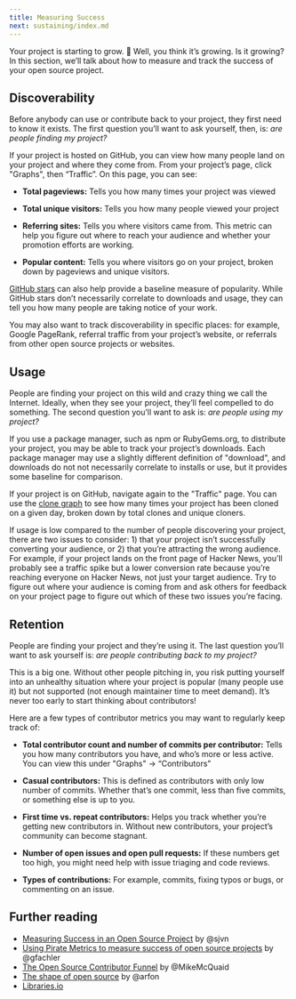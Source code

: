 ```yaml
---
title: Measuring Success
next: sustaining/index.md
---
```


Your project is starting to grow. 🌱  Well, you think it’s growing. Is it growing? In this section, we’ll talk about how to measure and track the success of your open source project.

## Discoverability

Before anybody can use or contribute back to your project, they first need to know it exists. The first question you’ll want to ask yourself, then, is: _are people finding my project?_

If your project is hosted on GitHub, you can view how many people land on your project and where they come from. From your project’s page, click "Graphs", then “Traffic”. On this page, you can see:

* **Total pageviews:** Tells you how many times your project was viewed

* **Total unique visitors:** Tells you how many people viewed your project

* **Referring sites:** Tells you where visitors came from. This metric can help you figure out where to reach your audience and whether your promotion efforts are working.

* **Popular content:** Tells you where visitors go on your project, broken down by pageviews and unique visitors.

[GitHub stars](https://github.com/blog/1204-notifications-stars) can also help provide a baseline measure of popularity. While GitHub stars don’t necessarily correlate to downloads and usage, they can tell you how many people are taking notice of your work.

You may also want to track discoverability in specific places: for example, Google PageRank, referral traffic from your project’s website, or referrals from other open source projects or websites.

## Usage

People are finding your project on this wild and crazy thing we call the Internet. Ideally, when they see your project, they’ll feel compelled to do something. The second question you’ll want to ask is: _are people using my project?_

If you use a package manager, such as npm or RubyGems.org, to distribute your project, you may be able to track your project’s downloads. Each package manager may use a slightly different definition of "download", and downloads do not not necessarily correlate to installs or use, but it provides some baseline for comparison.

If your project is on GitHub, navigate again to the "Traffic" page. You can use the [clone graph](https://github.com/blog/1873-clone-graphs) to see how many times your project has been cloned on a given day, broken down by total clones and unique cloners.

If usage is low compared to the number of people discovering your project, there are two issues to consider: 1) that your project isn’t successfully converting your audience, or 2) that you’re attracting the wrong audience. For example, if your project lands on the front page of Hacker News, you’ll probably see a traffic spike but a lower conversion rate because you’re reaching everyone on Hacker News, not just your target audience. Try to figure out where your audience is coming from and ask others for feedback on your project page to figure out which of these two issues you’re facing.

## Retention

People are finding your project and they’re using it. The last question you’ll want to ask yourself is: _are people contributing back to my project?_

This is a big one. Without other people pitching in, you risk putting yourself into an unhealthy situation where your project is popular (many people use it) but not supported (not enough maintainer time to meet demand). It’s never too early to start thinking about contributors!

Here are a few types of contributor metrics you may want to regularly keep track of:

* **Total contributor count and number of commits per contributor:** Tells you how many contributors you have, and who’s more or less active. You can view this under "Graphs" -> “Contributors”

* **Casual contributors:** This is defined as contributors with only low number of commits. Whether that’s one commit, less than five commits, or something else is up to you.

* **First time vs. repeat contributors:** Helps you track whether you’re getting new contributors in. Without new contributors, your project’s community can become stagnant.

* **Number of open issues and open pull requests:** If these numbers get too high, you might need help with issue triaging and code reviews.

* **Types of contributions:** For example, commits, fixing typos or bugs, or commenting on an issue.

## Further reading

* [Measuring Success in an Open Source Project](http://blog.smartbear.com/news/measuring-success-in-an-open-source-project/) by @sjvn
* [Using Pirate Metrics to measure success of open source projects](https://opensource.com/business/16/6/pirate-metrics) by @gfachler
* [
The Open Source Contributor Funnel](https://speakerdeck.com/mikemcquaid/the-open-source-contributor-funnel) by @MikeMcQuaid
* [The shape of open source](https://github.com/blog/2195-the-shape-of-open-source) by @arfon
* [Libraries.io](http://libraries.io)
